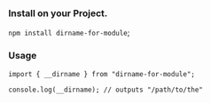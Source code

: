 ### Install on your Project.
`npm install dirname-for-module`;

### Usage
```
import { __dirname } from "dirname-for-module";

console.log(__dirname); // outputs "/path/to/the" 
```